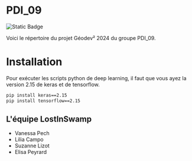 # PDI_09 

![Static Badge](https://img.shields.io/badge/Lost_Swampy)

Voici le répertoire du projet Géodev² 2024 du groupe PDI_09.

# Installation

Pour exécuter les scripts python de deep learning, il faut que vous ayez la version 2.15 de keras et de tensorflow.

```bash
pip install keras==2.15
pip install tensorflow==2.15
```

## L'équipe LostInSwamp

- Vanessa Pech
- Lilia Campo
- Suzanne Lizot
- Elisa Peyrard
